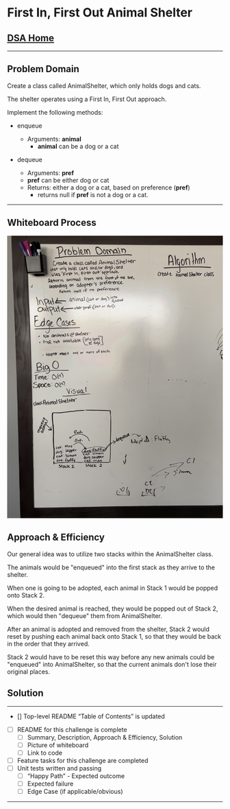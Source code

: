 # First In, First Out Animal Shelter

## [DSA Home](https://mistidinzy.github.io/data-structures-and-algorithms/)

---

## Problem Domain

Create a class called AnimalShelter, which only holds dogs and cats.

The shelter operates using a First In, First Out approach.

Implement the following methods:

* enqueue
  * Arguments: **animal**
    * **animal** can be a dog or a cat

* dequeue
  * Arguments: **pref**
  * **pref** can be either dog or cat
  * Returns: either a dog or a cat, based on preference (**pref**)
    * returns null if **pref** is not a dog or a cat.

---

## Whiteboard Process

![Animal Shelter Whiteboard](animalShelter.jpg)

## Approach & Efficiency

Our general idea was to utilize two stacks within the AnimalShelter class.

The animals would be "enqueued" into the first stack as they arrive to the shelter.

When one is going to be adopted, each animal in Stack 1 would be popped onto Stack 2.

When the desired animal is reached, they would be popped out of Stack 2, which would then "dequeue" them from AnimalShelter.

After an animal is adopted and removed from the shelter, Stack 2 would reset by pushing each animal back onto Stack 1, so that they would be back in the order that they arrived.

Stack 2 would have to be reset this way before any new animals could be "enqueued" into AnimalShelter, so that the current animals don't lose their original places.

## Solution
<!-- Show how to run your code, and examples of it in action -->

---

* [] Top-level README “Table of Contents” is updated
* [ ] README for this challenge is complete
  * [ ] Summary, Description, Approach & Efficiency, Solution
  * [ ] Picture of whiteboard
  * [ ] Link to code
* [ ] Feature tasks for this challenge are completed
* [ ] Unit tests written and passing
  * [ ] “Happy Path” - Expected outcome
  * [ ] Expected failure
  * [ ] Edge Case (if applicable/obvious)

---
